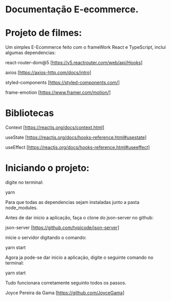 # Documentação E-ecommerce.

# Projeto de filmes:

Um simples E-Ecommerce feito com o frameWork React e TypeScript, inclui algumas dependencias:

react-router-dom@5
[https://v5.reactrouter.com/web/api/Hooks]

axios
[https://axios-http.com/docs/intro]

styled-components
[https://styled-components.com/]

frame-emotion
[https://www.framer.com/motion/]

# Bibliotecas

Context
[https://reactjs.org/docs/context.html]

useState
[https://reactjs.org/docs/hooks-reference.html#usestate]

useEffect
[https://reactjs.org/docs/hooks-reference.html#useeffect]

# Iniciando o projeto:

digite no terminal:

yarn

Para que todas as dependencias sejam instaladas junto a pasta node_modules.

Antes de dar inicio a aplicação, faça o clone do json-server no github:

json-server
[https://github.com/typicode/json-server]

inicie o servidor digitando o comando:

yarn start

Agora ja pode-se dar inicio a aplicação, digite o seguinte comando no terminal:

yarn start

Tudo funcionara corretamente seguinto todos os passos.


Joyce Pereira da Gama
[https://github.com/JoyceGama]



